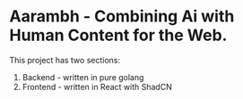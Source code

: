 # Aarambh - Combining Ai with Human Content for the Web.

This project has two sections:
1. Backend - written in pure golang
2. Frontend - written in React with ShadCN
